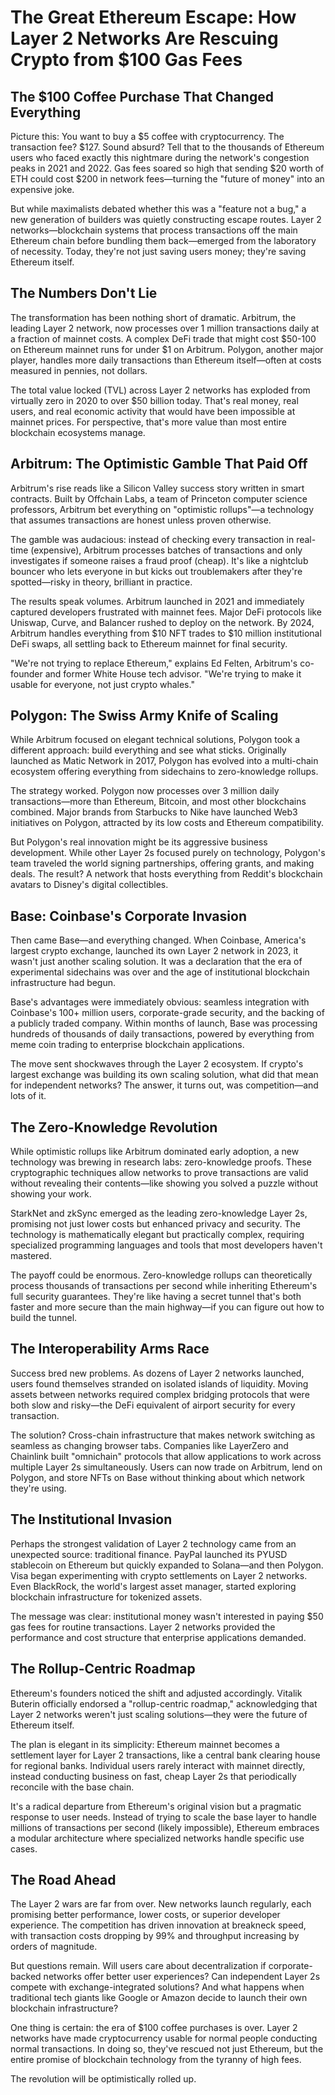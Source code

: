 # The Great Ethereum Escape: How Layer 2 Networks Are Rescuing Crypto from $100 Gas Fees

## The $100 Coffee Purchase That Changed Everything

Picture this: You want to buy a $5 coffee with cryptocurrency. The transaction fee? $127. Sound absurd? Tell that to the thousands of Ethereum users who faced exactly this nightmare during the network's congestion peaks in 2021 and 2022. Gas fees soared so high that sending $20 worth of ETH could cost $200 in network fees—turning the "future of money" into an expensive joke.

But while maximalists debated whether this was a "feature not a bug," a new generation of builders was quietly constructing escape routes. Layer 2 networks—blockchain systems that process transactions off the main Ethereum chain before bundling them back—emerged from the laboratory of necessity. Today, they're not just saving users money; they're saving Ethereum itself.

## The Numbers Don't Lie

The transformation has been nothing short of dramatic. Arbitrum, the leading Layer 2 network, now processes over 1 million transactions daily at a fraction of mainnet costs. A complex DeFi trade that might cost $50-100 on Ethereum mainnet runs for under $1 on Arbitrum. Polygon, another major player, handles more daily transactions than Ethereum itself—often at costs measured in pennies, not dollars.

The total value locked (TVL) across Layer 2 networks has exploded from virtually zero in 2020 to over $50 billion today. That's real money, real users, and real economic activity that would have been impossible at mainnet prices. For perspective, that's more value than most entire blockchain ecosystems manage.

## Arbitrum: The Optimistic Gamble That Paid Off

Arbitrum's rise reads like a Silicon Valley success story written in smart contracts. Built by Offchain Labs, a team of Princeton computer science professors, Arbitrum bet everything on "optimistic rollups"—a technology that assumes transactions are honest unless proven otherwise.

The gamble was audacious: instead of checking every transaction in real-time (expensive), Arbitrum processes batches of transactions and only investigates if someone raises a fraud proof (cheap). It's like a nightclub bouncer who lets everyone in but kicks out troublemakers after they're spotted—risky in theory, brilliant in practice.

The results speak volumes. Arbitrum launched in 2021 and immediately captured developers frustrated with mainnet fees. Major DeFi protocols like Uniswap, Curve, and Balancer rushed to deploy on the network. By 2024, Arbitrum handles everything from $10 NFT trades to $10 million institutional DeFi swaps, all settling back to Ethereum mainnet for final security.

"We're not trying to replace Ethereum," explains Ed Felten, Arbitrum's co-founder and former White House tech advisor. "We're trying to make it usable for everyone, not just crypto whales."

## Polygon: The Swiss Army Knife of Scaling

While Arbitrum focused on elegant technical solutions, Polygon took a different approach: build everything and see what sticks. Originally launched as Matic Network in 2017, Polygon has evolved into a multi-chain ecosystem offering everything from sidechains to zero-knowledge rollups.

The strategy worked. Polygon now processes over 3 million daily transactions—more than Ethereum, Bitcoin, and most other blockchains combined. Major brands from Starbucks to Nike have launched Web3 initiatives on Polygon, attracted by its low costs and Ethereum compatibility.

But Polygon's real innovation might be its aggressive business development. While other Layer 2s focused purely on technology, Polygon's team traveled the world signing partnerships, offering grants, and making deals. The result? A network that hosts everything from Reddit's blockchain avatars to Disney's digital collectibles.

## Base: Coinbase's Corporate Invasion

Then came Base—and everything changed. When Coinbase, America's largest crypto exchange, launched its own Layer 2 network in 2023, it wasn't just another scaling solution. It was a declaration that the era of experimental sidechains was over and the age of institutional blockchain infrastructure had begun.

Base's advantages were immediately obvious: seamless integration with Coinbase's 100+ million users, corporate-grade security, and the backing of a publicly traded company. Within months of launch, Base was processing hundreds of thousands of daily transactions, powered by everything from meme coin trading to enterprise blockchain applications.

The move sent shockwaves through the Layer 2 ecosystem. If crypto's largest exchange was building its own scaling solution, what did that mean for independent networks? The answer, it turns out, was competition—and lots of it.

## The Zero-Knowledge Revolution

While optimistic rollups like Arbitrum dominated early adoption, a new technology was brewing in research labs: zero-knowledge proofs. These cryptographic techniques allow networks to prove transactions are valid without revealing their contents—like showing you solved a puzzle without showing your work.

StarkNet and zkSync emerged as the leading zero-knowledge Layer 2s, promising not just lower costs but enhanced privacy and security. The technology is mathematically elegant but practically complex, requiring specialized programming languages and tools that most developers haven't mastered.

The payoff could be enormous. Zero-knowledge rollups can theoretically process thousands of transactions per second while inheriting Ethereum's full security guarantees. They're like having a secret tunnel that's both faster and more secure than the main highway—if you can figure out how to build the tunnel.

## The Interoperability Arms Race

Success bred new problems. As dozens of Layer 2 networks launched, users found themselves stranded on isolated islands of liquidity. Moving assets between networks required complex bridging protocols that were both slow and risky—the DeFi equivalent of airport security for every transaction.

The solution? Cross-chain infrastructure that makes network switching as seamless as changing browser tabs. Companies like LayerZero and Chainlink built "omnichain" protocols that allow applications to work across multiple Layer 2s simultaneously. Users can now trade on Arbitrum, lend on Polygon, and store NFTs on Base without thinking about which network they're using.

## The Institutional Invasion

Perhaps the strongest validation of Layer 2 technology came from an unexpected source: traditional finance. PayPal launched its PYUSD stablecoin on Ethereum but quickly expanded to Solana—and then Polygon. Visa began experimenting with crypto settlements on Layer 2 networks. Even BlackRock, the world's largest asset manager, started exploring blockchain infrastructure for tokenized assets.

The message was clear: institutional money wasn't interested in paying $50 gas fees for routine transactions. Layer 2 networks provided the performance and cost structure that enterprise applications demanded.

## The Rollup-Centric Roadmap

Ethereum's founders noticed the shift and adjusted accordingly. Vitalik Buterin officially endorsed a "rollup-centric roadmap," acknowledging that Layer 2 networks weren't just scaling solutions—they were the future of Ethereum itself.

The plan is elegant in its simplicity: Ethereum mainnet becomes a settlement layer for Layer 2 transactions, like a central bank clearing house for regional banks. Individual users rarely interact with mainnet directly, instead conducting business on fast, cheap Layer 2s that periodically reconcile with the base chain.

It's a radical departure from Ethereum's original vision but a pragmatic response to user needs. Instead of trying to scale the base layer to handle millions of transactions per second (likely impossible), Ethereum embraces a modular architecture where specialized networks handle specific use cases.

## The Road Ahead

The Layer 2 wars are far from over. New networks launch regularly, each promising better performance, lower costs, or superior developer experience. The competition has driven innovation at breakneck speed, with transaction costs dropping by 99% and throughput increasing by orders of magnitude.

But questions remain. Will users care about decentralization if corporate-backed networks offer better user experiences? Can independent Layer 2s compete with exchange-integrated solutions? And what happens when traditional tech giants like Google or Amazon decide to launch their own blockchain infrastructure?

One thing is certain: the era of $100 coffee purchases is over. Layer 2 networks have made cryptocurrency usable for normal people conducting normal transactions. In doing so, they've rescued not just Ethereum, but the entire promise of blockchain technology from the tyranny of high fees.

The revolution will be optimistically rolled up.

